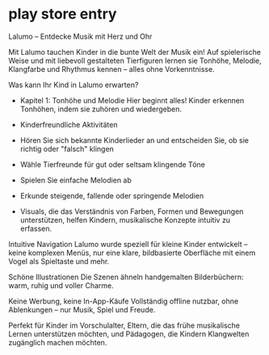 play store entry
=====

Lalumo – Entdecke Musik mit Herz und Ohr

Mit Lalumo tauchen Kinder in die bunte Welt der Musik ein! Auf spielerische Weise und mit liebevoll gestalteten Tierfiguren lernen sie Tonhöhe, Melodie, Klangfarbe und Rhythmus kennen – alles ohne Vorkenntnisse.

Was kann Ihr Kind in Lalumo erwarten?

- Kapitel 1: Tonhöhe und Melodie
Hier beginnt alles! Kinder erkennen Tonhöhen, indem sie zuhören und wiedergeben.

- Kinderfreundliche Aktivitäten
- Hören Sie sich bekannte Kinderlieder an und entscheiden Sie, ob sie richtig oder "falsch" klingen
- Wähle Tierfreunde für gut oder seltsam klingende Töne
- Spielen Sie einfache Melodien ab
- Erkunde steigende, fallende oder springende Melodien

- Visuals, die das Verständnis von Farben, Formen und Bewegungen unterstützen, helfen Kindern, musikalische Konzepte intuitiv zu erfassen.

Intuitive Navigation
Lalumo wurde speziell für kleine Kinder entwickelt – keine komplexen Menüs, nur eine klare, bildbasierte Oberfläche mit einem Vogel als Spieltaste und mehr.

Schöne Illustrationen
Die Szenen ähneln handgemalten Bilderbüchern: warm, ruhig und voller Charme.

Keine Werbung, keine In-App-Käufe
Vollständig offline nutzbar, ohne Ablenkungen – nur Musik, Spiel und Freude.

Perfekt für Kinder im Vorschulalter, Eltern, die das frühe musikalische Lernen unterstützen möchten, und Pädagogen, die Kindern Klangwelten zugänglich machen möchten.
